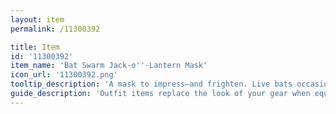 ```yaml
---
layout: item
permalink: /11300392

title: Item
id: '11300392'
item_name: 'Bat Swarm Jack-o''-Lantern Mask'
icon_url: '11300392.png'
tooltip_description: 'A mask to impress—and frighten. Live bats occasionally swarm from the mouth and eyes.'
guide_description: 'Outfit items replace the look of your gear when equipped.'
---
```

